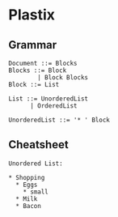 # Plastix

## Grammar

```
Document ::= Blocks
Blocks ::= Block
        | Block Blocks
Block ::= List

List ::= UnorderedList
      | OrderedList

UnorderedList ::= '* ' Block
```


## Cheatsheet
```
Unordered List:

* Shopping
  * Eggs
    * small
  * Milk
  * Bacon
```
